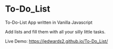 # To-Do_List

To-Do-List App written in Vanilla Javascript

Add lists and fill them with all your silly little tasks.

Live Demo: https://jedwards2.github.io/To-Do_List/
